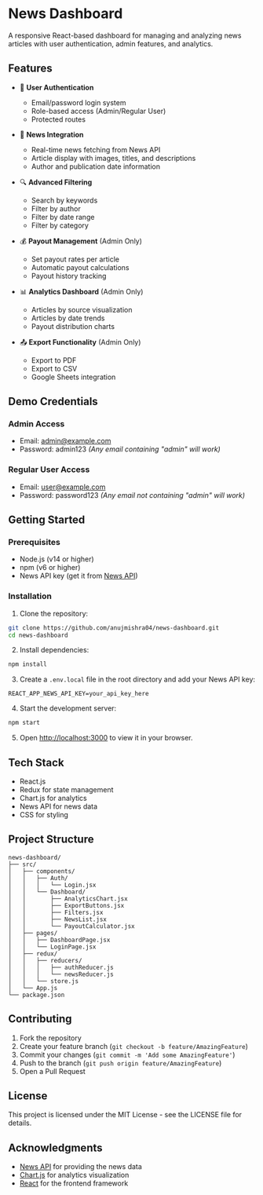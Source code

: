 # News Dashboard

A responsive React-based dashboard for managing and analyzing news articles with user authentication, admin features, and analytics.

## Features

- 🔐 **User Authentication**
  - Email/password login system
  - Role-based access (Admin/Regular User)
  - Protected routes

- 📰 **News Integration**
  - Real-time news fetching from News API
  - Article display with images, titles, and descriptions
  - Author and publication date information

- 🔍 **Advanced Filtering**
  - Search by keywords
  - Filter by author
  - Filter by date range
  - Filter by category

- 💰 **Payout Management** (Admin Only)
  - Set payout rates per article
  - Automatic payout calculations
  - Payout history tracking

- 📊 **Analytics Dashboard** (Admin Only)
  - Articles by source visualization
  - Articles by date trends
  - Payout distribution charts

- 📤 **Export Functionality** (Admin Only)
  - Export to PDF
  - Export to CSV
  - Google Sheets integration

## Demo Credentials

### Admin Access
- Email: admin@example.com
- Password: admin123
*(Any email containing "admin" will work)*

### Regular User Access
- Email: user@example.com
- Password: password123
*(Any email not containing "admin" will work)*

## Getting Started

### Prerequisites
- Node.js (v14 or higher)
- npm (v6 or higher)
- News API key (get it from [News API](https://newsapi.org/))

### Installation

1. Clone the repository:
```bash
git clone https://github.com/anujmishra04/news-dashboard.git
cd news-dashboard
```

2. Install dependencies:
```bash
npm install
```

3. Create a `.env.local` file in the root directory and add your News API key:
```
REACT_APP_NEWS_API_KEY=your_api_key_here
```

4. Start the development server:
```bash
npm start
```

5. Open [http://localhost:3000](http://localhost:3000) to view it in your browser.

## Tech Stack

- React.js
- Redux for state management
- Chart.js for analytics
- News API for news data
- CSS for styling

## Project Structure

```
news-dashboard/
├── src/
│   ├── components/
│   │   ├── Auth/
│   │   │   └── Login.jsx
│   │   └── Dashboard/
│   │       ├── AnalyticsChart.jsx
│   │       ├── ExportButtons.jsx
│   │       ├── Filters.jsx
│   │       ├── NewsList.jsx
│   │       └── PayoutCalculator.jsx
│   ├── pages/
│   │   ├── DashboardPage.jsx
│   │   └── LoginPage.jsx
│   ├── redux/
│   │   ├── reducers/
│   │   │   ├── authReducer.js
│   │   │   └── newsReducer.js
│   │   └── store.js
│   └── App.js
└── package.json
```

## Contributing

1. Fork the repository
2. Create your feature branch (`git checkout -b feature/AmazingFeature`)
3. Commit your changes (`git commit -m 'Add some AmazingFeature'`)
4. Push to the branch (`git push origin feature/AmazingFeature`)
5. Open a Pull Request

## License

This project is licensed under the MIT License - see the LICENSE file for details.

## Acknowledgments

- [News API](https://newsapi.org/) for providing the news data
- [Chart.js](https://www.chartjs.org/) for analytics visualization
- [React](https://reactjs.org/) for the frontend framework
